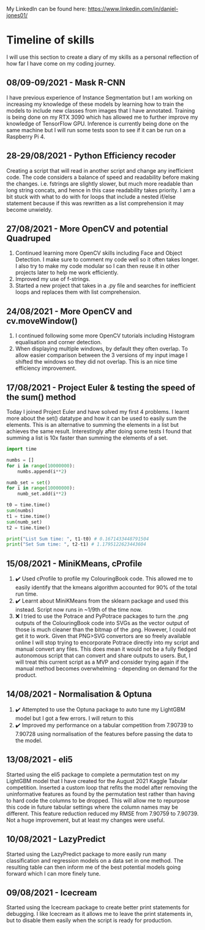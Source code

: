 My LinkedIn can be found here: https://www.linkedin.com/in/daniel-jones01/

# Timeline of skills
I will use this section to create a diary of my skills as a personal reflection of how far I have come on my coding journey.

## 08/09-09/2021 - Mask R-CNN
I have previous experience of Instance Segmentation but I am working on increasing my knowledge of these models by learning how to train the models to include new classes from images that I have annotated. Training is being done on my RTX 3090 which has allowed me to further improve my knowledge of TensorFlow GPU. Inference is currently being done on the same machine but I will run some tests soon to see if it can be run on a Raspberry Pi 4.

## 28-29/08/2021 - Python Efficiency recoder
Creating a script that will read in another script and change any inefficient code. The code considers a balance of speed and readability before making the changes. i.e. fstrings are slightly slower, but much more readable than long string concats, and hence in this case readability takes priority. I am a bit stuck with what to do with for loops that include a nested if/else statement because if this was rewritten as a list comprehension it may become unwieldy.

## 27/08/2021 - More OpenCV and potential Quadruped
1. Continued learning more OpenCV skills including Face and Object Detection. I make sure to comment my code well so it often takes longer. I also try to make my code modular so I can then reuse it in other projects later to help me work efficiently.
2. Improved my use of f-strings.
3. Started a new project that takes in a .py file and searches for inefficient loops and replaces them with list comprehension.


## 24/08/2021 - More OpenCV and cv.moveWindow()
1. I continued following some more OpenCV tutorials including Histogram equalisation and corner detection.
2. When displaying multiple windows, by default they often overlap. To allow easier comparison between the 3 versions of my input image I shifted the windows so they did not overlap. This is an nice time efficiency improvement. 

## 17/08/2021 - Project Euler & testing the speed of the sum() method
Today I joined Project Euler and have solved my first 4 problems. I learnt more about the set() datatype and how it can be used to easily sum the elements. This is an alternative to summing the elements in a list but achieves the same result. Interestingly after doing some tests I found that summing a list is 10x faster than summing the elements of a set.

``` Python
import time

numbs = []
for i in range(10000000):
    numbs.append(i**2)

numb_set = set()
for i in range(10000000):
    numb_set.add(i**2)

t0 = time.time()
sum(numbs)
t1 = time.time()
sum(numb_set)
t2 = time.time()

print("List Sum time: ", t1-t0) # 0.1671433448791504
print("Set Sum time: ", t2-t1) # 1.1795122623443604
```


## 15/08/2021 - MiniKMeans, cProfile
1. :heavy_check_mark: Used cProfile to profile my ColouringBook code. This allowed me to easily identify that the kmeans algorithm accounted for 90% of the total run time.
2. :heavy_check_mark: Learnt about MiniKMeans from the sklearn package and used this instead. Script now runs in ~1/9th of the time now.
3. :x: I tried to use the Potrace and PyPotrace packages to turn the .png outputs of the ColouringBook code into SVGs as the vector output of those is much cleaner than the bitmap of the .png. However, I could not get it to work. Given that PNG>SVG convertors are so freely available online I will stop trying to encorporate Potrace directly into my script and manual convert any files. This does mean it would not be a fully fledged autonomous script that can convert and share outputs to users. But, I will treat this current script as a MVP and consider trying again if the manual method becomes overwhelming - depending on demand for the product.


## 14/08/2021 - Normalisation & Optuna
1. :heavy_check_mark: Attempted to use the Optuna package to auto tune my LightGBM model but I got a few errors. I will return to this
2. :heavy_check_mark: Improved my performance on a tabular competition from 7.90739 to 7.90728 using normalisation of the features before passing the data to the model.

## 13/08/2021 - eli5
Started using the eli5 package to complete a permutation test on my LightGBM model that I have created for the August 2021 Kaggle Tabular competition. Inserted a custom loop that refits the model after removing the uninformative features as found by the permutation test rather than having to hard code the columns to be dropped. This will allow me to repurpose this code in future tabular settings where the column names may be different. This feature reduction reduced my RMSE from 7.90759 to 7.90739. Not a huge improvement, but at least my changes were useful.

## 10/08/2021 - LazyPredict
Started using the LazyPredict package to more easily run many classification and regression models on a data set in one method. The resulting table can then inform me of the best potential models going forward which I can more finely tune.

## 09/08/2021 - Icecream
Started using the Icecream package to create better print statements for debugging. I like Icecream as it allows me to leave the print statements in, but to disable them easily when the script is ready for production.


<!--
**BlueTurtle01/BlueTurtle01** is a ✨ _special_ ✨ repository because its `README.md` (this file) appears on your GitHub profile.

Here are some ideas to get you started:

- 🔭 I’m currently working on ...
- 🌱 I’m currently learning ...
- 👯 I’m looking to collaborate on ...
- 🤔 I’m looking for help with ...
- 💬 Ask me about ...
- 📫 How to reach me: ...
- 😄 Pronouns: ...
- ⚡ Fun fact: ...
-->
